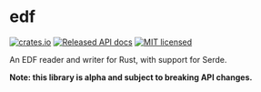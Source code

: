 # edf

[![crates.io](https://img.shields.io/crates/v/tack.svg)](https://crates.io/crates/tack)
[![Released API docs](https://docs.rs/tack/badge.svg)](https://docs.rs/tack)
[![MIT licensed](https://img.shields.io/badge/license-MIT-blue.svg)](./LICENSE)

An EDF reader and writer for Rust, with support for Serde.

**Note: this library is alpha and subject to breaking API changes.**
